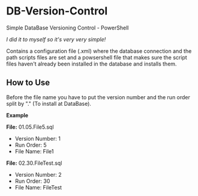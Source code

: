 # DB-Version-Control
Simple DataBase Versioning Control - PowerShell

*I did it to myself so it's very very simple!*

Contains a configuration file (.xml) where the database connection and the path scripts files are set and a powsershell file that makes sure the script files haven't already been installed in the database and installs them.


## How to Use

Before the file name you have to put the version number and the run order split by "." (To install at DataBase).


**Example**

**File:** 01.05.File5.sql
 - Version Number: 1
 - Run Order: 5
 - File Name: File1
 
**File:** 02.30.FileTest.sql
 - Version Number: 2
 - Run Order: 30
 - File Name: FileTest
